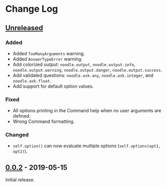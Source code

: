 # Change Log

## [Unreleased](https://github.com/wilfredinni/noodle/tree/develop)

### Added

- Added `TooManyArguments` warning.
- Added `AnswerTypeError` warning.
- Add colorized output: `noodle.output`, `noodle.output.info`, `noodle.output.warning`, `noodle.output.danger`, `noodle.output.success`.
- Add validated questions: `noodle.ask.any`, `noodle.ask.integer`, and `noodle.ask.float`.
- Add support for default option values.

### Fixed

- All options printing in the Command help when no user arguments are defined.
- Wrong Command formatting.

### Changed

- `self.option()` can now evaluate multiple options (`self.options(opt1, opt2)`).

## [0.0.2](https://github.com/wilfredinni/noodle/releases/tag/0.0.2) - 2019-05-15

Initial release.
